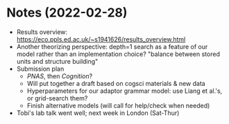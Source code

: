 
# Notes (2022-02-28)

* Results overview: <https://eco.ppls.ed.ac.uk/~s1941626/results_overview.html>
* Another theorizing perspective: depth=1 search as a feature of our model rather than an implementation choice? "balance between stored units and structure building"
* Submission plan
  * _PNAS_, then _Cognition_?
  * Will put together a draft based on cogsci materials & new data
  * Hyperparameters for our adaptor grammar model: use Liang et al.'s, or grid-search them?
  * Finish alternative models (will call for help/check when needed)
* Tobi's lab talk went well; next week in London (Sat-Thur)
